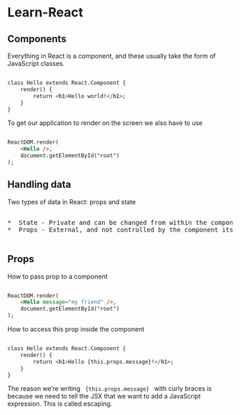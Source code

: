 # Learn-React

## Components

Everything in React is a component, and these usually take the form of JavaScript classes.

```html

class Hello extends React.Component {
    render() {
        return <h1>Hello world!</h1>;
    }
}

```

To get our application to render on the screen we also have to use 

```html

ReactDOM.render(
    <Hello />, 
    document.getElementById("root")
);

```

## Handling data

Two types of data in React: props and state

<pre>

*  State - Private and can be changed from within the component itself.
*  Props - External, and not controlled by the component itself. Passed down from components higher up the hierarchy, who also control the data.

</pre>

## Props

How to pass prop to a component

```html

ReactDOM.render(
    <Hello message="my friend" />, 
    document.getElementById("root")
);

```
How to access this prop inside the component  

```html

class Hello extends React.Component {
    render() {
        return <h1>Hello {this.props.message}!</h1>;
    }
}

```

The reason we’re writing <code> {this.props.message} </code> with curly braces is because we need to tell the JSX that we want to add a JavaScript expression. This is called escaping.


